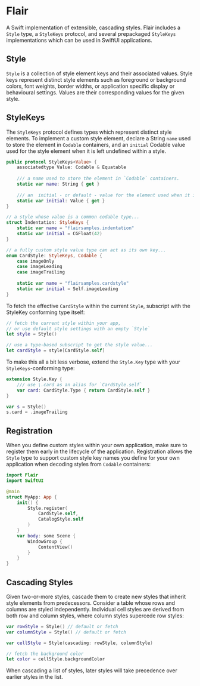 # Flair

A Swift implementation of extensible, cascading styles. Flair includes a
`Style` type, a `StyleKeys` protocol, and several prepackaged `StyleKeys` 
implementations which can be used in SwiftUI applications.

## Style
`Style` is a collection of style element keys and their associated values.
Style keys represent distinct style elements such as foreground or background
colors, font weights, border widths, or application specific display or behavioural
settings. Values are their corresponding values for the given style.

## StyleKeys
The `StyleKeys` protocol defines types which represent distinct style elements.
To implement a custom style element, declare a String `name` used to store the 
element in `Codable` containers, and an `initial` Codable value used for the style
element when it is left undefined within a style.

```swift
public protocol StyleKeys<Value> {
    associatedtype Value: Codable & Equatable
    
    /// a name used to store the element in `Codable` containers.
    static var name: String { get }
    
    /// an  initial - or default - value for the element used when it is left undefined within a style.
    static var initial: Value { get }
}

// a style whose value is a common codable type... 
struct Indentation: StyleKeys {
    static var name = "flairsamples.indentation"
    static var initial = CGFloat(42)
}

// a fully custom style value type can act as its own key...
enum CardStyle: StyleKeys, Codable {
    case imageOnly
    case imageLeading
    case imageTrailing
    
    static var name = "flairsamples.cardstyle"
    static var initial = Self.imageLeading
}
```

To fetch the effective `CardStyle` within the current `Style`,  subscript with the
StyleKey conforming type itself:

```swift
// fetch the current style within your app,
// or use default style settings with an empty `Style`
let style = Style()

// use a type-based subscript to get the style value...
let cardStyle = style[CardStyle.self] 
```

To make this all a bit less verbose, extend the `Style.Key` type 
with your `StyleKeys`-conforming type:

```swift
extension Style.Key {
    /// use \.card as an alias for `CardStyle.self`
    var card: CardStyle.Type { return CardStyle.self }
}

var s = Style()
s.card = .imageTrailing
```

## Registration
When you define custom styles within your own application, make sure to 
register them early in the lifecycle of the application. Registration allows
the `Style` type to support custom style key names you define for your own
application when decoding styles from `Codable` containers:

```swift
import Flair
import SwiftUI

@main
struct MyApp: App {
    init() {
        Style.register(
            CardStyle.self,
            CatalogStyle.self
        )
    }
    var body: some Scene {
        WindowGroup {
            ContentView()
        }
    }
}
```

## Cascading Styles
Given two-or-more styles, cascade them to create new styles that inherit 
style elements from predecessors. Consider a table whose rows and columns are
styled independently. Individual cell styles are derived from both row 
and column styles, where column styles supercede row styles:

```swift
var rowStyle = Style() // default or fetch
var columnStyle = Style() // default or fetch

var cellStyle = Style(cascading: rowStyle, columnStyle)

// fetch the background color
let color = cellStyle.backgroundColor
```

When cascading a list of styles, later styles will take precedence over
earlier styles in the list.
